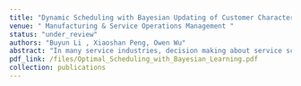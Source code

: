 ```yaml
---
title: "Dynamic Scheduling with Bayesian Updating of Customer Characteristics"
venue: " Manufacturing & Service Operations Management "
status: "under_review"
authors: "Buyun Li , Xiaoshan Peng, Owen Wu"
abstract: "In many service industries, decision making about service scheduling often relies on assessing and prioritizing customer needs and value using professional judgment and customer data. Traditional scheduling models assume perfect knowledge of customer service rewards and delay costs, which is unrealistic. This paper considers the optimal scheduling problem in a multi-class queueing system where the system manager learns the reward of serving customers dynamically. We model the scheduling problem as a restless multiarmed bandit (RMAB) problem, with each customer class representing an arm characterized by queue length and the manager's belief about the reward distribution. We derive the Whittle index for each customer class. The resulting Whittle index scheduling policy which prioritizes the class of customers with the highest Whittle index. We prove that the Whittle index offers an optimal solution for a system with two customer classes-one with perfect information and one with unknown parameters-and show that it is near-optimal for more general settings numerically. Our results show that the incentive to serve a class of customers with unknown rewards increases with service rate, higher belief in rewards, arrival rate and length of wait, which contrasts with traditional models. This finding highlights that as queues grow longer, the priority for serving them increases due to extended busy periods. Furthermore, for a fixed product of service rate and reward, we find that customer classes with higher service rates provides higher incentives for learning. By understanding these dynamics, managers can better allocate resources, ensuring that longer queues, which imply greater potential delays and customer dissatisfaction, are addressed more promptly."
pdf_link: /files/Optimal_Scheduling_with_Bayesian_Learning.pdf
collection: publications
---
```

